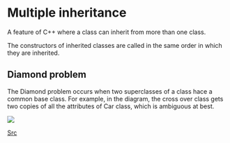 # Multiple inheritance

A feature of C++ where a class can inherit from more than one class.

The constructors of inherited classes are called in the same order in which
they are inherited.

## Diamond problem


The Diamond problem occurs when two superclasses of a class hace a common base
class. For example, in the diagram, the cross over class gets two copies of all
the attributes of Car class, which is ambiguous at best.

![](./dimond.png)



[Src](http://www.geeksforgeeks.org/multiple-inheritance-in-c/)
